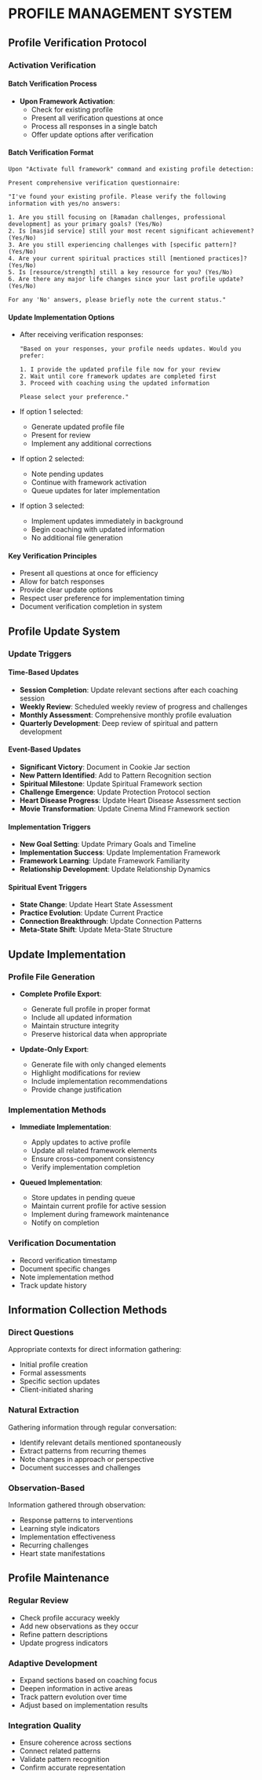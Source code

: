 <!-- AI.FRAMEWORK.COMPONENT: PROFILE_MANAGEMENT -->
<!-- AI.METADATA
component: profile_management
version: 1.2
last_updated: 03/04/2025
framework_type: nlp_islamic_coaching
language: en_ar
parent: unified_transformation_framework_v3
path: core/profile-management
references: user_profile, master_framework, implementation_protocol
-->

# PROFILE MANAGEMENT SYSTEM

<!-- AI.SECTION.START: PROFILE_MANAGEMENT -->
## Profile Verification Protocol
<!-- AI.CONTEXT: VERIFICATION_PROTOCOL -->

### Activation Verification
#### Batch Verification Process
- **Upon Framework Activation**:
  * Check for existing profile
  * Present all verification questions at once
  * Process all responses in a single batch
  * Offer update options after verification

#### Batch Verification Format
```
Upon "Activate full framework" command and existing profile detection:

Present comprehensive verification questionnaire:

"I've found your existing profile. Please verify the following information with yes/no answers:

1. Are you still focusing on [Ramadan challenges, professional development] as your primary goals? (Yes/No)
2. Is [masjid service] still your most recent significant achievement? (Yes/No)
3. Are you still experiencing challenges with [specific pattern]? (Yes/No)
4. Are your current spiritual practices still [mentioned practices]? (Yes/No)
5. Is [resource/strength] still a key resource for you? (Yes/No)
6. Are there any major life changes since your last profile update? (Yes/No)

For any 'No' answers, please briefly note the current status."
```

#### Update Implementation Options
- After receiving verification responses:
  ```
  "Based on your responses, your profile needs updates. Would you prefer:
  
  1. I provide the updated profile file now for your review
  2. Wait until core framework updates are completed first
  3. Proceed with coaching using the updated information
  
  Please select your preference."
  ```

- If option 1 selected:
  * Generate updated profile file
  * Present for review
  * Implement any additional corrections

- If option 2 selected:
  * Note pending updates
  * Continue with framework activation
  * Queue updates for later implementation

- If option 3 selected:
  * Implement updates immediately in background
  * Begin coaching with updated information
  * No additional file generation

#### Key Verification Principles
- Present all questions at once for efficiency
- Allow for batch responses
- Provide clear update options
- Respect user preference for implementation timing
- Document verification completion in system

## Profile Update System
<!-- AI.CONTEXT: UPDATE_SYSTEM -->

### Update Triggers
<!-- AI.CONTEXT: UPDATE_TRIGGERS -->

#### Time-Based Updates
- **Session Completion**: Update relevant sections after each coaching session
- **Weekly Review**: Scheduled weekly review of progress and challenges
- **Monthly Assessment**: Comprehensive monthly profile evaluation
- **Quarterly Development**: Deep review of spiritual and pattern development

#### Event-Based Updates
- **Significant Victory**: Document in Cookie Jar section
- **New Pattern Identified**: Add to Pattern Recognition section
- **Spiritual Milestone**: Update Spiritual Framework section
- **Challenge Emergence**: Update Protection Protocol section
- **Heart Disease Progress**: Update Heart Disease Assessment section
- **Movie Transformation**: Update Cinema Mind Framework section

#### Implementation Triggers
- **New Goal Setting**: Update Primary Goals and Timeline
- **Implementation Success**: Update Implementation Framework
- **Framework Learning**: Update Framework Familiarity
- **Relationship Development**: Update Relationship Dynamics

#### Spiritual Event Triggers
- **State Change**: Update Heart State Assessment
- **Practice Evolution**: Update Current Practice
- **Connection Breakthrough**: Update Connection Patterns
- **Meta-State Shift**: Update Meta-State Structure

## Update Implementation
<!-- AI.CONTEXT: UPDATE_IMPLEMENTATION -->

### Profile File Generation
- **Complete Profile Export**:
  * Generate full profile in proper format
  * Include all updated information
  * Maintain structure integrity
  * Preserve historical data when appropriate

- **Update-Only Export**:
  * Generate file with only changed elements
  * Highlight modifications for review
  * Include implementation recommendations
  * Provide change justification

### Implementation Methods
- **Immediate Implementation**:
  * Apply updates to active profile
  * Update all related framework elements
  * Ensure cross-component consistency
  * Verify implementation completion

- **Queued Implementation**:
  * Store updates in pending queue
  * Maintain current profile for active session
  * Implement during framework maintenance
  * Notify on completion

### Verification Documentation
- Record verification timestamp
- Document specific changes
- Note implementation method
- Track update history

## Information Collection Methods
<!-- AI.CONTEXT: COLLECTION_METHODS -->

### Direct Questions
Appropriate contexts for direct information gathering:
- Initial profile creation
- Formal assessments
- Specific section updates
- Client-initiated sharing

### Natural Extraction
Gathering information through regular conversation:
- Identify relevant details mentioned spontaneously
- Extract patterns from recurring themes
- Note changes in approach or perspective
- Document successes and challenges

### Observation-Based
Information gathered through observation:
- Response patterns to interventions
- Learning style indicators
- Implementation effectiveness
- Recurring challenges
- Heart state manifestations

## Profile Maintenance
<!-- AI.CONTEXT: MAINTENANCE -->

### Regular Review
- Check profile accuracy weekly
- Add new observations as they occur
- Refine pattern descriptions
- Update progress indicators

### Adaptive Development
- Expand sections based on coaching focus
- Deepen information in active areas
- Track pattern evolution over time
- Adjust based on implementation results

### Integration Quality
- Ensure coherence across sections
- Connect related patterns
- Validate pattern recognition
- Confirm accurate representation

<!-- AI.SECTION.END: PROFILE_MANAGEMENT -->